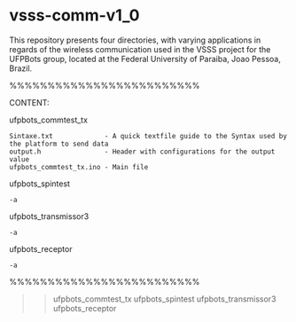 # vsss-comm-v1_0

This repository presents four directories, with varying applications in regards of the wireless communication used in the VSSS project for the UFPBots group, located at the Federal University of Paraiba, Joao Pessoa, Brazil.

%%%%%%%%%%%%%%%%%%%%%%%%%

CONTENT:

  ufpbots_commtest_tx
  
    Sintaxe.txt             - A quick textfile guide to the Syntax used by the platform to send data
    output.h                - Header with configurations for the output value
    ufpbots_commtest_tx.ino - Main file
  ufpbots_spintest
    
    -a
    
  ufpbots_transmissor3
    
    -a
    
  ufpbots_receptor
    
    -a
    
%%%%%%%%%%%%%%%%%%%%%%%%%

>>  ufpbots_commtest_tx
>>  ufpbots_spintest
>>  ufpbots_transmissor3
>>  ufpbots_receptor
